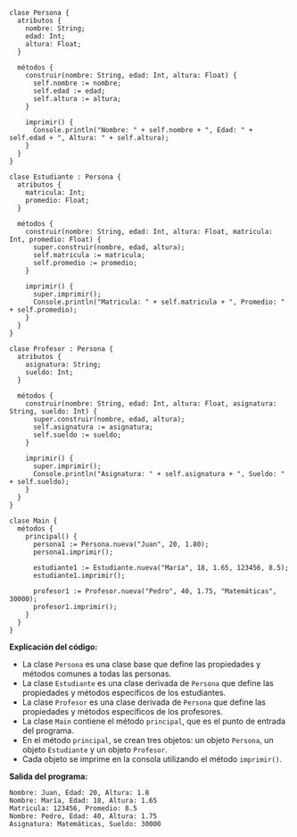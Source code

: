```cool
clase Persona {
  atributos {
    nombre: String;
    edad: Int;
    altura: Float;
  }

  métodos {
    construir(nombre: String, edad: Int, altura: Float) {
      self.nombre := nombre;
      self.edad := edad;
      self.altura := altura;
    }

    imprimir() {
      Console.println("Nombre: " + self.nombre + ", Edad: " + self.edad + ", Altura: " + self.altura);
    }
  }
}

clase Estudiante : Persona {
  atributos {
    matricula: Int;
    promedio: Float;
  }

  métodos {
    construir(nombre: String, edad: Int, altura: Float, matricula: Int, promedio: Float) {
      super.construir(nombre, edad, altura);
      self.matricula := matricula;
      self.promedio := promedio;
    }

    imprimir() {
      super.imprimir();
      Console.println("Matricula: " + self.matricula + ", Promedio: " + self.promedio);
    }
  }
}

clase Profesor : Persona {
  atributos {
    asignatura: String;
    sueldo: Int;
  }

  métodos {
    construir(nombre: String, edad: Int, altura: Float, asignatura: String, sueldo: Int) {
      super.construir(nombre, edad, altura);
      self.asignatura := asignatura;
      self.sueldo := sueldo;
    }

    imprimir() {
      super.imprimir();
      Console.println("Asignatura: " + self.asignatura + ", Sueldo: " + self.sueldo);
    }
  }
}

clase Main {
  métodos {
    principal() {
      persona1 := Persona.nueva("Juan", 20, 1.80);
      persona1.imprimir();

      estudiante1 := Estudiante.nueva("María", 18, 1.65, 123456, 8.5);
      estudiante1.imprimir();

      profesor1 := Profesor.nueva("Pedro", 40, 1.75, "Matemáticas", 30000);
      profesor1.imprimir();
    }
  }
}
```

**Explicación del código:**

* La clase `Persona` es una clase base que define las propiedades y métodos comunes a todas las personas.
* La clase `Estudiante` es una clase derivada de `Persona` que define las propiedades y métodos específicos de los estudiantes.
* La clase `Profesor` es una clase derivada de `Persona` que define las propiedades y métodos específicos de los profesores.
* La clase `Main` contiene el método `principal`, que es el punto de entrada del programa.
* En el método `principal`, se crean tres objetos: un objeto `Persona`, un objeto `Estudiante` y un objeto `Profesor`.
* Cada objeto se imprime en la consola utilizando el método `imprimir()`.

**Salida del programa:**

```
Nombre: Juan, Edad: 20, Altura: 1.8
Nombre: María, Edad: 18, Altura: 1.65
Matricula: 123456, Promedio: 8.5
Nombre: Pedro, Edad: 40, Altura: 1.75
Asignatura: Matemáticas, Sueldo: 30000
```